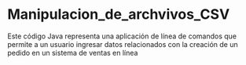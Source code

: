# Manipulacion_de_archvivos_CSV
 Este código Java representa una aplicación de línea de comandos que permite a un usuario ingresar datos relacionados con la creación de un pedido en un sistema de ventas en línea
